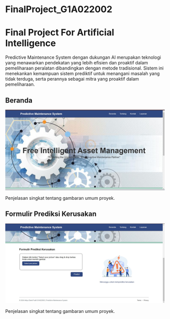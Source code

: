 # FinalProject_G1A022002
# Final Project For Artificial Intelligence

Predictive Maintenance System dengan dukungan AI merupakan teknologi yang menawarkan pendekatan yang lebih efisien dan proaktif dalam pemeliharaan peralatan dibandingkan dengan metode tradisional. Sistem ini menekankan kemampuan sistem prediktif untuk menangani masalah yang tidak terduga, serta perannya sebagai mitra yang proaktif dalam pemeliharaan.

## Beranda

![Beranda](img/beranda.png)

Penjelasan singkat tentang gambaran umum proyek.

## Formulir Prediksi Kerusakan

![Formulir](img/formulir.png)

Penjelasan singkat tentang gambaran umum proyek.
